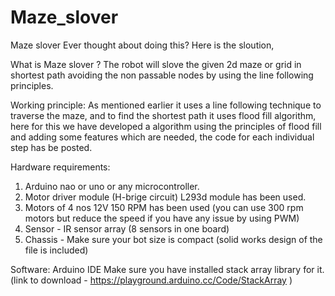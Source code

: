 # Maze_slover
Maze slover
Ever thought about doing this? Here is the sloution,

What is Maze slover ?
The robot will slove the given 2d maze or grid in shortest path avoiding the non passable nodes by using the line following principles.

Working principle:
As mentioned earlier it uses a line following technique to traverse the maze, and to find the shortest path it uses flood fill algorithm, here for this we have developed a algorithm using the principles of flood fill and adding some features which are needed, the code for each individual step has be posted. 

Hardware requirements:
1. Arduino nao or uno or any microcontroller.
2. Motor driver module (H-brige circuit) L293d module has been used.
3. Motors of 4 nos 12V 150 RPM has been used (you can use 300 rpm motors but reduce the speed if you have any issue by using PWM)
4. Sensor - IR sensor array (8 sensors in one board)
5. Chassis - Make sure your bot size is compact (solid works design of the file is included)

Software:
Arduino IDE
Make sure you have installed stack array library for it. (link to download - https://playground.arduino.cc/Code/StackArray )
